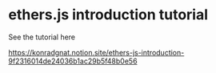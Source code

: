 # ethers.js introduction tutorial

See the tutorial here

https://konradgnat.notion.site/ethers-js-introduction-9f2316014de24036b1ac29b5f48b0e56

